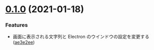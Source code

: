 # [0.1.0](https://github.com/calmery-chan/metanen0x0.exe/compare/v0.0.0...v0.1.0) (2021-01-18)

### Features

- 画面に表示される文字列と Electron のウインドウの設定を変更する ([ae3e2ee](https://github.com/calmery-chan/metanen0x0.exe/commit/ae3e2eeb358397002f3b2fde8b17c17ac95337a0))
